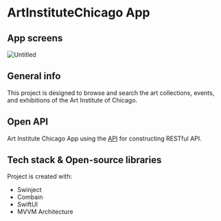 # ArtInstituteChicago App
## App screens
![Untitled](https://github.com/AlexandraGromova/Art_Institute_Chicago/assets/75542410/478e6551-bbe6-4f78-b97b-b8249dfc35cf)
## General info
This project is designed to browse and search the art collections, events, and exhibitions of the Art Institute of Chicago.

## Open API
Art Institute Chicago App using the [API](http://api.artic.edu) for constructing RESTful API.

## Tech stack & Open-source libraries
Project is created with:
* Swinject
* Combain
* SwiftUI
* MVVM Architecture
